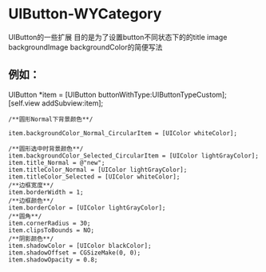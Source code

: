 # UIButton-WYCategory
UIButton的一些扩展
目的是为了设置button不同状态下的的title image backgroundImage backgroundColor的简便写法
##  例如：

  UIButton *item = [UIButton buttonWithType:UIButtonTypeCustom];
    [self.view addSubview:item];
    
    /**圆形Normal下背景颜色**/
    
    item.backgroundColor_Normal_CircularItem = [UIColor whiteColor];
    
    /**圆形选中时背景颜色**/
    item.backgroundColor_Selected_CircularItem = [UIColor lightGrayColor];
    item.title_Normal = @"new";
    item.titleColor_Normal = [UIColor lightGrayColor];
    item.titleColor_Selected = [UIColor whiteColor];
    /**边框宽度**/
    item.borderWidth = 1;
    /**边框颜色**/
    item.borderColor = [UIColor lightGrayColor];
    /**圆角**/
    item.cornerRadius = 30;
    item.clipsToBounds = NO;
    /**阴影颜色**/
    item.shadowColor = [UIColor blackColor];
    item.shadowOffset = CGSizeMake(0, 0);
    item.shadowOpacity = 0.8;
    
